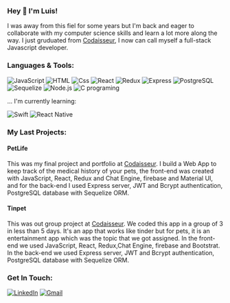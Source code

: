 ### Hey  👋  I'm Luis!

I was away from this fiel for some years but I'm back and eager to collaborate with my computer science skills and learn a lot more along the way. I just gruduated from [Codaisseur](https://codaisseur.com/), I now can call myself a full-stack Javascript developer. 

### Languages & Tools: 

  <p>
  <img alt="JavaScript" src="https://img.shields.io/badge/JavaScript-F7DF1E?logo=javascript&logoColor=white&style=for-the-badge" />
  <img alt="HTML" src="https://img.shields.io/badge/HTML-E34F26?logo=html5&logoColor=white&style=for-the-badge" />
  <img alt="Css" src="https://img.shields.io/badge/CSS-1572B6?logo=css3&logoColor=white&style=for-the-badge" />
  <img alt="React" src="https://img.shields.io/badge/React-61DAFB?logo=react&logoColor=white&style=for-the-badge" />
  <img alt="Redux" src="https://img.shields.io/badge/Redux-764ABC?logo=redux&logoColor=white&style=for-the-badge" />
  <img alt="Express" src="https://img.shields.io/badge/Express-000000?logo=express&logoColor=white&style=for-the-badge" />
  <img alt="PostgreSQL" src="https://img.shields.io/badge/PostgreSQL-4169E1?logo=postgresql&logoColor=white&style=for-the-badge" />
  <img alt="Sequelize" src="https://img.shields.io/badge/Sequelize-52B0E7?logo=sequelize&logoColor=white&style=for-the-badge" />
  <img alt="Node.js" src="https://img.shields.io/badge/Node.js-339933?logo=node.js&logoColor=white&style=for-the-badge" />
  <img alt="C programing" src="https://img.shields.io/badge/C-52B0E7?logo=c&logoColor=white&style=for-the-badge%22"/>
  
  ... I'm currently learning:
  <p>
  <img alt="Swift" src="https://img.shields.io/badge/Swift-E34F26?logo=swift&logoColor=white&style=for-the-badge%22" />
  <img alt="React Native" src="https://img.shields.io/badge/React%20Native-61DAFB?logo=react&logoColor=white&style=for-the-badge" />
  </p> 
  </p>

### My Last Projects:

#### PetLife 
This was my final project and portfolio at [Codaisseur](https://codaisseur.com/). I build a Web App to keep track of the medical history of your pets, the front-end was created with JavaScript, React, Redux and Chat Engine, firebase and Material UI, and for the back-end I used Express server, JWT and Bcrypt authentication, PostgreSQL database with Sequelize ORM. 

#### Tinpet 
This was out group project at [Codaisseur](https://codaisseur.com/). We coded this app in a group of 3 in less than 5 days. It's an app that works like tinder but for pets, it is an entertainment app which was the topic that we got assigned. In the front-end we used JavaScript, React, Redux,Chat Engine, firebase and Bootstrat. In the back-end we used Express server, JWT and Bcrypt authentication, PostgreSQL database with Sequelize ORM.

### Get In Touch:
  <p>
  <a href="http://linkedin.com/in/luis-a-ramirez-arenas-74154520b"><img alt="LinkedIn" src="https://img.shields.io/badge/LinkedIn-0A66C2?logo=linkedIn&logoColor=white&style=for-the-badge"     /><a>
  <a href="mailto:luis.arenas911@gmail.com"><img alt="Gmail" src="https://img.shields.io/badge/Gmail-EA4335?logo=gmail&logoColor=white&style=for-the-badge" /></a>
  </p> 

